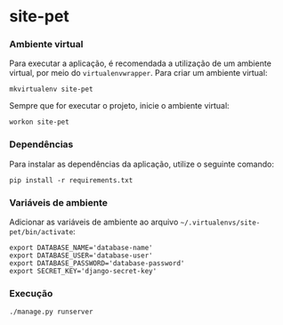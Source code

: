 # site-pet
### Ambiente virtual
Para executar a aplicação, é recomendada a utilização de um ambiente virtual, por meio do `virtualenvwrapper`.
Para criar um ambiente virtual:
```
mkvirtualenv site-pet
```

Sempre que for executar o projeto, inicie o ambiente virtual:
```
workon site-pet
```

### Dependências
Para instalar as dependências da aplicação, utilize o seguinte comando:
```
pip install -r requirements.txt
```

### Variáveis de ambiente
Adicionar as variáveis de ambiente ao arquivo `~/.virtualenvs/site-pet/bin/activate`:
```
export DATABASE_NAME='database-name'
export DATABASE_USER='database-user'
export DATABASE_PASSWORD='database-password'
export SECRET_KEY='django-secret-key'
```

### Execução
```
./manage.py runserver
```
